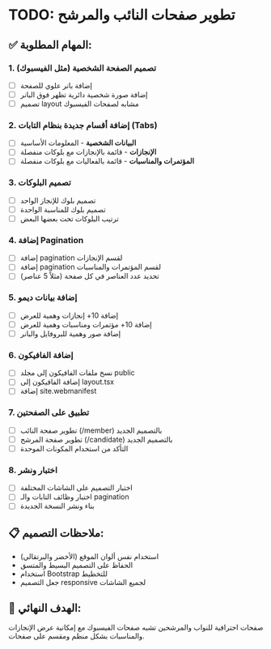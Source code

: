 # TODO: تطوير صفحات النائب والمرشح

## ✅ المهام المطلوبة:

### 1. تصميم الصفحة الشخصية (مثل الفيسبوك)
- [ ] إضافة بانر علوي للصفحة
- [ ] إضافة صورة شخصية دائرية تظهر فوق البانر
- [ ] تصميم layout مشابه لصفحات الفيسبوك

### 2. إضافة أقسام جديدة بنظام التابات (Tabs)
- [ ] **البيانات الشخصية** - المعلومات الأساسية
- [ ] **الإنجازات** - قائمة بالإنجازات مع بلوكات منفصلة
- [ ] **المؤتمرات والمناسبات** - قائمة بالفعاليات مع بلوكات منفصلة

### 3. تصميم البلوكات
- [ ] تصميم بلوك للإنجاز الواحد
- [ ] تصميم بلوك للمناسبة الواحدة
- [ ] ترتيب البلوكات تحت بعضها البعض

### 4. إضافة Pagination
- [ ] إضافة pagination لقسم الإنجازات
- [ ] إضافة pagination لقسم المؤتمرات والمناسبات
- [ ] تحديد عدد العناصر في كل صفحة (مثلاً 5 عناصر)

### 5. إضافة بيانات ديمو
- [ ] إضافة 10+ إنجازات وهمية للعرض
- [ ] إضافة 10+ مؤتمرات ومناسبات وهمية للعرض
- [ ] إضافة صور وهمية للبروفايل والبانر

### 6. إضافة الفافيكون
- [ ] نسخ ملفات الفافيكون إلى مجلد public
- [ ] إضافة الفافيكون إلى layout.tsx
- [ ] إضافة site.webmanifest

### 7. تطبيق على الصفحتين
- [ ] تطوير صفحة النائب (/member) بالتصميم الجديد
- [ ] تطوير صفحة المرشح (/candidate) بالتصميم الجديد
- [ ] التأكد من استخدام المكونات الموحدة

### 8. اختبار ونشر
- [ ] اختبار التصميم على الشاشات المختلفة
- [ ] اختبار وظائف التابات والـ pagination
- [ ] بناء ونشر النسخة الجديدة

## 📋 ملاحظات التصميم:
- استخدام نفس ألوان الموقع (الأخضر والبرتقالي)
- الحفاظ على التصميم البسيط والمتسق
- استخدام Bootstrap للتخطيط
- جعل التصميم responsive لجميع الشاشات

## 🎯 الهدف النهائي:
صفحات احترافية للنواب والمرشحين تشبه صفحات الفيسبوك مع إمكانية عرض الإنجازات والمناسبات بشكل منظم ومقسم على صفحات.
